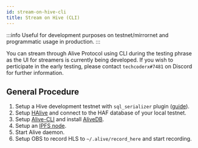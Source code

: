 ```yaml
---
id: stream-on-hive-cli
title: Stream on Hive (CLI)
---
```


:::info
Useful for development purposes on testnet/mirrornet and programmatic usage in production.
:::

You can stream through Alive Protocol using CLI during the testing phrase as the UI for streamers is currently being developed. If you wish to perticipate in the early testing, please contact `techcoderx#7481` on Discord for further information.

## General Procedure

1. Setup a Hive development testnet with `sql_serializer` plugin ([guide](/docs/develop/hive-testnet-setup)).
2. Setup [HAlive](/docs/halive) and connect to the HAF database of your local testnet.
3. Setup [Alive-CLI](/docs/alivecli) and install [AliveDB](/docs/alivedb).
4. Setup an [IPFS node](https://ipfs.tech/#install).
5. Start Alive daemon.
6. Setup OBS to record HLS to `~/.alive/record_here` and start recording.